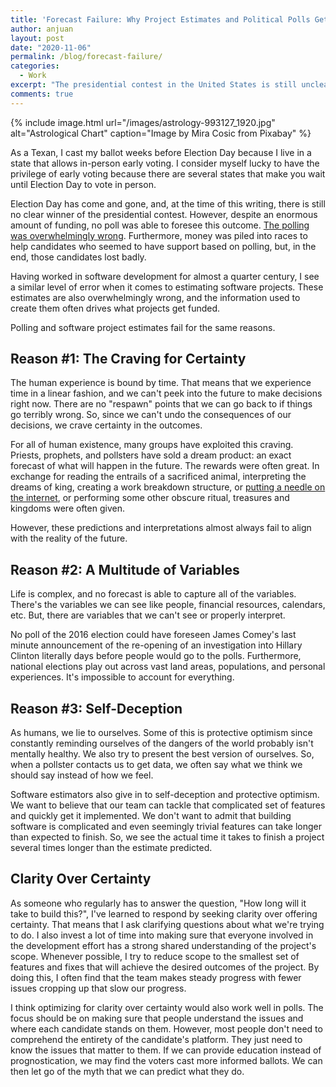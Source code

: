 ```yaml
---
title: 'Forecast Failure: Why Project Estimates and Political Polls Get It Wrong'
author: anjuan
layout: post
date: "2020-11-06"
permalink: /blog/forecast-failure/
categories:
  - Work
excerpt: "The presidential contest in the United States is still unclear three days after Election Day. However, one area of clarity is the failure of polls to forecast this outcome. Polls and project estimates suffer from the same fatal flaw: the impossibility of certainty."
comments: true
---
```


{% include image.html url="/images/astrology-993127_1920.jpg" alt="Astrological Chart" caption="Image by Mira Cosic from Pixabay" %}

As a Texan, I cast my ballot weeks before Election Day because I live in a state that allows in-person early voting. I consider myself lucky to have the privilege of early voting because there are several states that make you wait until Election Day to vote in person.

Election Day has come and gone, and, at the time of this writing, there is still no clear winner of the presidential contest. However, despite an enormous amount of funding, no poll was able to foresee this outcome. [The polling was overwhelmingly wrong](https://slate.com/news-and-politics/2020/11/why-was-2020-polling-so-wrong.html). Furthermore, money was piled into races to help candidates who seemed to have support based on polling, but, in the end, those candidates lost badly.

Having worked in software development for almost a quarter century, I see a similar level of error when it comes to estimating software projects. These estimates are also overwhelmingly wrong, and the information used to create them often drives what projects get funded.

Polling and software project estimates fail for the same reasons.

## **Reason #1: The Craving for Certainty**

The human experience is bound by time. That means that we experience time in a linear fashion, and we can't peek into the future to make decisions right now. There are no "respawn" points that we can go back to if things go terribly wrong. So, since we can't undo the consequences of our decisions, we crave certainty in the outcomes.

For all of human existence, many groups have exploited this craving. Priests, prophets, and pollsters have sold a dream product: an exact forecast of what will happen in the future. The rewards were often great. In exchange for reading the entrails of a sacrificed animal, interpreting the dreams of king, creating a work breakdown structure, or [putting a needle on the internet](https://www.nytimes.com/2020/11/02/upshot/new-york-times-needle-election.html), or performing some other obscure ritual, treasures and kingdoms were often given.

However, these predictions and interpretations almost always fail to align with the reality of the future.

## **Reason #2: A Multitude of Variables**

Life is complex, and no forecast is able to capture all of the variables. There's the variables we can see like people, financial resources, calendars, etc. But, there are variables that we can't see or properly interpret.

No poll of the 2016 election could have foreseen James Comey's last minute announcement of the re-opening of an investigation into Hillary Clinton literally days before people would go to the polls. Furthermore, national elections play out across vast land areas, populations, and personal experiences. It's impossible to account for everything.

## **Reason #3: Self-Deception**

As humans, we lie to ourselves. Some of this is protective optimism since constantly reminding ourselves of the dangers of the world probably isn't mentally healthy. We also try to present the best version of ourselves. So, when a pollster contacts us to get data, we often say what we think we should say instead of how we feel.

Software estimators also give in to self-deception and protective optimism. We want to believe that our team can tackle that complicated set of features and quickly get it implemented. We don't want to admit that building software is complicated and even seemingly trivial features can take longer than expected to finish. So, we see the actual time it takes to finish a project several times longer than the estimate predicted.

## **Clarity Over Certainty**

As someone who regularly has to answer the question, "How long will it take to build this?", I've learned to respond by seeking clarity over offering certainty. That means that I ask clarifying questions about what we're trying to do. I also invest a lot of time into making sure that everyone involved in the development effort has a strong shared understanding of the project's scope. Whenever possible, I try to reduce scope to the smallest set of features and fixes that will achieve the desired outcomes of the project. By doing this, I often find that the team makes steady progress with fewer issues cropping up that slow our progress.

I think optimizing for clarity over certainty would also work well in polls. The focus should be on making sure that people understand the issues and where each candidate stands on them. However, most people don't need to comprehend the entirety of the candidate's platform. They just need to know the issues that matter to them. If we can provide education instead of prognostication, we may find the voters cast more informed ballots. We can then let go of the myth that we can predict what they do.